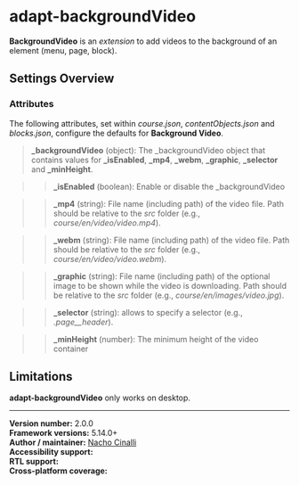 # adapt-backgroundVideo  

**BackgroundVideo** is an *extension* to add videos to the background of an element (menu, page, block).  

## Settings Overview

### Attributes

The following attributes, set within  *course.json*, *contentObjects.json* and *blocks.json*, configure the defaults for **Background Video**.  

>**_backgroundVideo** (object): The _backgroundVideo object that contains values for **_isEnabled**, **_mp4**, **_webm**, **_graphic**, **_selector** and  **_minHeight**.

>>**_isEnabled** (boolean): Enable or disable the _backgroundVideo

>>**_mp4** (string): File name (including path) of the video file. Path should be relative to the *src* folder (e.g., *course/en/video/video.mp4*).

>>**_webm** (string): File name (including path) of the video file. Path should be relative to the *src* folder (e.g., *course/en/video/video.webm*).

>>**_graphic** (string): File name (including path) of the optional image to be shown while the video is downloading. Path should be relative to the *src* folder (e.g., *course/en/images/video.jpg*).

>>**_selector** (string): allows to specify a selector (e.g., *.page__header*).

>>**_minHeight** (number): The minimum height of the video container

## Limitations
 
**adapt-backgroundVideo** only works on desktop.

----------------------------
**Version number:**  2.0.0  
**Framework versions:**  5.14.0+     
**Author / maintainer:**  [Nacho Cinalli](https://github.com/nachocinalli/)    
**Accessibility support:**    
**RTL support:**  
**Cross-platform coverage:** 